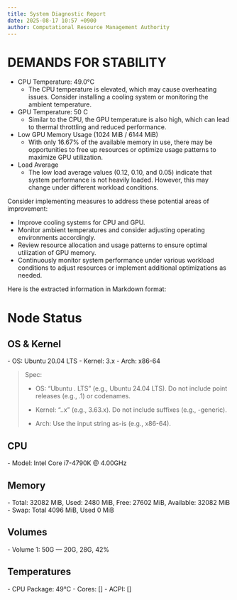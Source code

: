 ```yaml
---
title: System Diagnostic Report
date: 2025-08-17 10:57 +0900
author: Computational Resource Management Authority
---
```

# DEMANDS FOR STABILITY

* CPU Temperature: 49.0°C
	+ The CPU temperature is elevated, which may cause overheating issues. Consider installing a cooling system or monitoring the ambient temperature.
* GPU Temperature: 50 C
	+ Similar to the CPU, the GPU temperature is also high, which can lead to thermal throttling and reduced performance.
* Low GPU Memory Usage (1024 MiB / 6144 MiB)
	+ With only 16.67% of the available memory in use, there may be opportunities to free up resources or optimize usage patterns to maximize GPU utilization.
* Load Average
	+ The low load average values (0.12, 0.10, and 0.05) indicate that system performance is not heavily loaded. However, this may change under different workload conditions.

Consider implementing measures to address these potential areas of improvement:

* Improve cooling systems for CPU and GPU.
* Monitor ambient temperatures and consider adjusting operating environments accordingly.
* Review resource allocation and usage patterns to ensure optimal utilization of GPU memory.
* Continuously monitor system performance under various workload conditions to adjust resources or implement additional optimizations as needed.

Here is the extracted information in Markdown format:

# Node Status

## OS & Kernel
\- OS: Ubuntu 20.04 LTS
\- Kernel: 3.x
\- Arch: x86-64

> Spec:
>
> - OS: “Ubuntu <major>.<minor> LTS” (e.g., Ubuntu 24.04 LTS). Do not include point releases (e.g., .1) or codenames.
>
> - Kernel: “<major>.<minor>.x” (e.g., 3.63.x). Do not include suffixes (e.g., -generic).
>
> - Arch: Use the input string as-is (e.g., x86-64).

## CPU
\- Model: Intel Core i7-4790K @ 4.00GHz

## Memory
\- Total: 32082 MiB, Used: 2480 MiB, Free: 27602 MiB, Available: 32082 MiB
\- Swap: Total 4096 MiB, Used 0 MiB

## Volumes
\- Volume 1: 50G — 20G, 28G, 42%

## Temperatures
\- CPU Package: 49°C
\- Cores: []
\- ACPI: []
